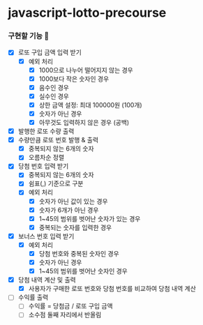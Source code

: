 # javascript-lotto-precourse

### 구현할 기능 🫧

- [x] 로또 구입 금액 입력 받기
    - [x] 예외 처리
        - [x] 1000으로 나누어 떨어지지 않는 경우
        - [x] 1000보다 작은 숫자인 경우
        - [x] 음수인 경우
        - [x] 실수인 경우
        - [x] 상한 금액 설정: 최대 100000원 (100개)
        - [x] 숫자가 아닌 경우
        - [x] 아무것도 입력하지 않은 경우 (공백)
- [x] 발행한 로또 수량 출력
- [x] 수량만큼 로또 번호 발행 & 출력
    - [x] 중복되지 않는 6개의 숫자
    - [x] 오름차순 정렬
- [x] 당첨 번호 입력 받기
    - [x] 중복되지 않는 6개의 숫자
    - [x] 쉼표(,) 기준으로 구분
    - [x] 예외 처리
        - [x] 숫자가 아닌 값이 있는 경우
        - [x] 숫자가 6개가 아닌 경우
        - [x] 1~45의 범위를 벗어난 숫자가 있는 경우
        - [x] 중복되는 숫자를 입력한 경우
- [x] 보너스 번호 입력 받기
    - [x] 예외 처리
        - [x] 당첨 번호와 중복된 숫자인 경우
        - [x] 숫자가 아닌 경우
        - [x] 1~45의 범위를 벗어난 숫자인 경우
- [x] 당첨 내역 계산 및 출력
    - [x] 사용자가 구매한 로또 번호와 당첨 번호를 비교하여 당첨 내역 계산
- [ ] 수익률 출력
    - [ ] 수익률 = 당첨금 / 로또 구입 금액
    - [ ] 소수점 둘째 자리에서 반올림